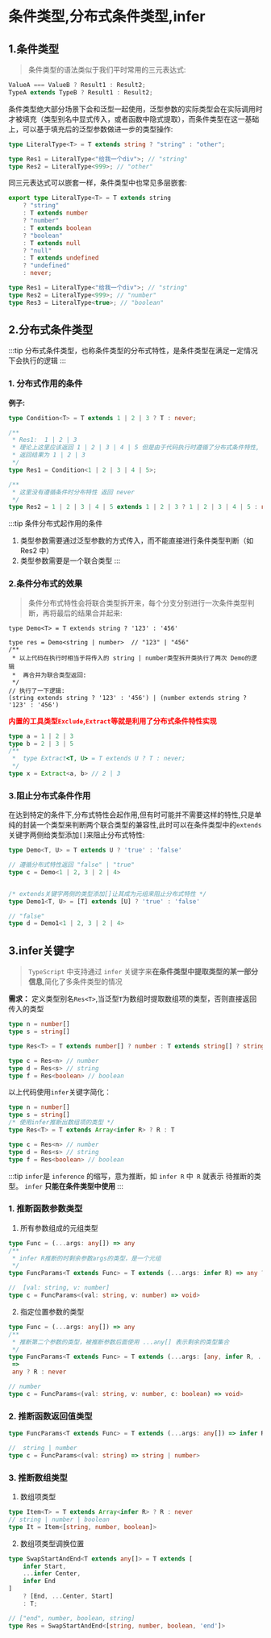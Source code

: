 # 条件类型,分布式条件类型,infer
## 1.条件类型
> 条件类型的语法类似于我们平时常用的三元表达式:
```ts
ValueA === ValueB ? Result1 : Result2;
TypeA extends TypeB ? Result1 : Result2;
```

条件类型绝大部分场景下会和泛型一起使用，泛型参数的实际类型会在实际调用时才被填充（类型别名中显式传入，或者函数中隐式提取），而条件类型在这一基础上，可以基于填充后的泛型参数做进一步的类型操作:
```ts
type LiteralType<T> = T extends string ? "string" : "other";

type Res1 = LiteralType<"给我一个div">; // "string"
type Res2 = LiteralType<999>; // "other"
```
同三元表达式可以嵌套一样，条件类型中也常见多层嵌套:
```ts
export type LiteralType<T> = T extends string
	? "string"
	: T extends number
	? "number"
	: T extends boolean
	? "boolean"
	: T extends null
	? "null"
	: T extends undefined
	? "undefined"
	: never;

type Res1 = LiteralType<"给我一个div">; // "string"
type Res2 = LiteralType<999>; // "number"
type Res3 = LiteralType<true>; // "boolean"
```
## 2.分布式条件类型
:::tip
分布式条件类型，也称条件类型的分布式特性，是条件类型在满足一定情况下会执行的逻辑
:::
### 1. 分布式作用的条件
**例子:**
```ts
type Condition<T> = T extends 1 | 2 | 3 ? T : never;

/**
 * Res1:  1 | 2 | 3
 * 理论上这里应该返回 1 | 2 | 3 | 4 | 5 但是由于代码执行时遵循了分布式条件特性,
 * 返回结果为 1 | 2 | 3
 */
type Res1 = Condition<1 | 2 | 3 | 4 | 5>;

/**
 * 这里没有遵循条件时分布特性 返回 never
 */
type Res2 = 1 | 2 | 3 | 4 | 5 extends 1 | 2 | 3 ? 1 | 2 | 3 | 4 | 5 : never;
```
:::tip 条件分布式起作用的条件
1. 类型参数需要通过泛型参数的方式传入，而不能直接进行条件类型判断（如 Res2 中）
2. 类型参数需要是一个联合类型
:::
### 2.条件分布式的效果
>条件分布式特性会将联合类型拆开来，每个分支分别进行一次条件类型判断，再将最后的结果合并起来:

```ts{9}
type Demo<T> = T extends string ? '123' : '456'

type res = Demo<string | number>  // "123" | "456"
/**
 * 以上代码在执行时相当于将传入的 string | number类型拆开类执行了两次 Demo的逻辑
 *  再合并为联合类型返回:
 */
// 执行了一下逻辑:
(string extends string ? '123' : '456') | (number extends string ? '123' : '456')
```

<b style="color:red;">内置的工具类型`Exclude`,`Extract`等就是利用了分布式条件特性实现</b>

```ts
type a = 1 | 2 | 3
type b = 2 | 3 | 5
/**
 *  type Extract<T, U> = T extends U ? T : never;
 */
type x = Extract<a, b> // 2 | 3
```
### 3.阻止分布式条件作用

在达到特定的条件下,分布式特性会起作用,但有时可能并不需要这样的特性,只是单纯的封装一个类型来判断两个联合类型的兼容性,此时可以在条件类型中的`extends`关键字两侧给类型添加`[]`来阻止分布式特性:
```ts
type Demo<T, U> = T extends U ? 'true' : 'false'

// 遵循分布式特性返回 "false" | "true"
type c = Demo<1 | 2, 3 | 2 | 4>


/* extends关键字两侧的类型添加[]让其成为元组来阻止分布式特性 */
type Demo1<T, U> = [T] extends [U] ? 'true' : 'false'

// "false"
type d = Demo1<1 | 2, 3 | 2 | 4>
```
## 3.infer关键字
>`TypeScript` 中支持通过 `infer` 关键字来**在条件类型中提取类型的某一部分信息**,简化了多条件类型的情况


**需求：** 定义类型别名`Res<T>`,当泛型`T`为数组时提取数组项的类型，否则直接返回传入的类型
```ts
type n = number[]
type s = string[]

type Res<T> = T extends number[] ? number : T extends string[] ? string : T

type c = Res<n> // number
type d = Res<s> // string
type f = Res<boolean> // boolean
```

以上代码使用`infer`关键字简化：
```ts
type n = number[]
type s = string[]
/* 使用infer推断出数组项的类型 */
type Res<T> = T extends Array<infer R> ? R : T

type c = Res<n> // number
type d = Res<s> // string
type f = Res<boolean> // boolean
```
:::tip
`infer`是 `inference` 的缩写，意为推断，如 `infer R` 中` R` 就表示 待推断的类型。 `infer` **只能在条件类型中使用**
:::

### 1. 推断函数参数类型
1. 所有参数组成的元组类型
```ts
type Func = (...args: any[]) => any
/**
 * infer R推断的时剩余参数args的类型，是一个元组
 */
type FuncParams<T extends Func> = T extends (...args: infer R) => any ? R : never

//  [val: string, v: number]
type c = FuncParams<(val: string, v: number) => void>
```
2. 指定位置参数的类型
```ts
type Func = (...args: any[]) => any
/**
 * 推断第二个参数的类型，被推断参数后面使用 ...any[] 表示剩余的类型集合
 */
type FuncParams<T extends Func> = T extends (...args: [any, infer R, ...any[]])
 =>
 any ? R : never

// number
type c = FuncParams<(val: string, v: number, c: boolean) => void>
```

### 2. 推断函数返回值类型
```ts
type FuncParams<T extends Func> = T extends (...args: any[]) => infer R ? R : never

//  string | number
type c = FuncParams<(val: string) => string | number>
```

### 3. 推断数组类型
1. 数组项类型
```ts
type Item<T> = T extends Array<infer R> ? R : never
// string | number | boolean
type It = Item<[string, number, boolean]>
```
2. 数组项类型调换位置

```ts
type SwapStartAndEnd<T extends any[]> = T extends [
    infer Start,
    ...infer Center,
    infer End
]
    ? [End, ...Center, Start]
    : T;

// ["end", number, boolean, string]
type Res = SwapStartAndEnd<[string, number, boolean, 'end']>
```

